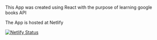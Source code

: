 

This App was created using React with the purpose of learning google books API

The App is hosted at Netlify

[![Netlify Status](https://api.netlify.com/api/v1/badges/3582820e-dd67-43d8-9dc4-1a8384765949/deploy-status)](https://app.netlify.com/sites/ronewa-books-searck/deploys)
